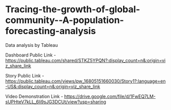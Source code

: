 # Tracing-the-growth-of-global-community--A-population-forecasting-analysis
Data analysis by Tableau


Dashboard Public Link - https://public.tableau.com/shared/STKZ5YPQN?:display_count=n&:origin=viz_share_link

Story Public Link - https://public.tableau.com/views/pw_16805151660030/Story1?:language=en-US&:display_count=n&:origin=viz_share_link

Video Demonstration Link - https://drive.google.com/file/d/1FwEQ7LM-sUPHteV7kLL_6li9sJG3DCUt/view?usp=sharing
